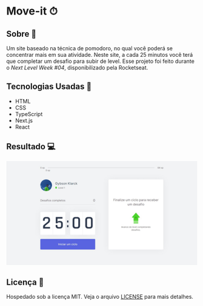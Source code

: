 #  Move-it ⏱
## Sobre 💬
Um site baseado na técnica de pomodoro, no qual você poderá se concentrar mais em sua atividade. Neste site, a cada 25 minutos você terá que completar um desafio para subir de level.
Esse projeto foi feito durante o *Next Level Week #04*, disponibilizado pela Rocketseat.
## Tecnologias Usadas 🚀

 - HTML
 - CSS
 - TypeScript
 - Next.js
 - React

## Resultado 💻
![Screenshot](https://github.com/SunnyUwU/Move.it/blob/master/public/Screenshot.jpeg?raw=true)
## Licença 📄
Hospedado sob a licença MIT. Veja o arquivo [LICENSE](https://github.com/SunnyUwU/Move.it/LICENSE) para mais detalhes.
